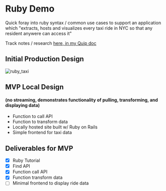 # Ruby Demo
Quick foray into ruby syntax / common use cases to support an application
which "extracts, hosts and visualizes every taxi ride in NYC so that any
resident anywere can access it"

Track notes / research [here, in my Quip doc](https://quip.com/rsFoAR8HRclG/Tyler-Technologies-Ruby-Toy-Project)

## Initial Production Design
![ruby_taxi](https://github.com/DylanPJackson/ruby_intro/assets/32489928/a6e60f7c-76d2-40aa-ac53-0b7947761344)


## MVP Local Design 
#### (no streaming, demonstrates functionality of pulling, transforming, and displaying data)
- Function to call API
- Function to transform data
- Locally hosted site built w/ Ruby on Rails
- Simple frontend for taxi data

## Deliverables for MVP

- [x] Ruby Tutorial
- [x] Find API
- [x] Function call API
- [x] Function transform data
- [ ] Minimal frontend to display ride data
